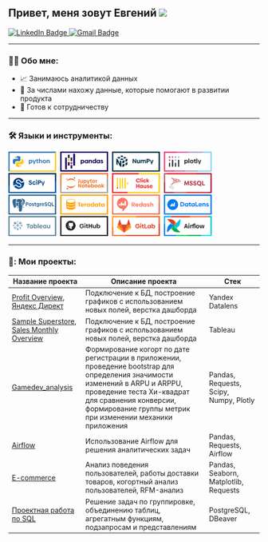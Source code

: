 ## Привет, меня зовут Евгений  <img src="https://media.giphy.com/media/hvRJCLFzcasrR4ia7z/giphy.gif" width="15px"/>


<div id="badges" align="left">
  <a href="https://t.me/Astahov_Evgeny">
    <img src="https://img.shields.io/badge/Telegram-blue?logo=telegram&logoColor=white" alt="LinkedIn Badge"/>
  </a>
  <a href=mailto:astahoff.evgeny@gmail.com>
    <img src="https://img.shields.io/badge/gmail-gray?logo=gmail&logoColor=rad" alt="Gmail Badge"/>
  </a>
</div>


---

### :man_technologist: Обо мне:

- :chart_with_upwards_trend: Занимаюсь аналитикой данных 
- 🔭 За числами нахожу данные, которые помогают в развитии продукта 
- 🤝 Готов к сотрудничеству 

---

### :hammer_and_wrench: Языки и инструменты:

<div>
  <img src="https://github.com/EugenyAstahov/Logo/blob/main/python.png" title="Python" alt="Python" width="96" height="40"/>&nbsp;
  <img src="https://github.com/EugenyAstahov/Logo/blob/main/pandas.png" title="Pandas" alt="Pandas" width="96" height="40"/>&nbsp;
  <img src="https://github.com/EugenyAstahov/Logo/blob/main/NumPy.png" title="Numpy" alt="Numpy" width="96" height="40"/>&nbsp;
  <img src="https://github.com/EugenyAstahov/Logo/blob/main/plotly.png" title="Plotly" alt="Plotly" width="96" height="40"/>&nbsp;
  <img src="https://github.com/EugenyAstahov/Logo/blob/main/SciPy.png" title="SciPy" alt="SciPy" width="96" height="40"/>&nbsp;
  <img src="https://github.com/EugenyAstahov/Logo/blob/main/jupyter.png" title="Jupyter Notebook" alt="Jupyter Notebook" width="96" height="40"/>&nbsp;
  <img src="https://github.com/EugenyAstahov/Logo/blob/main/ClickHouse.png" title="ClickHouse" alt="ClickHouse" width="96" height="40"/>&nbsp;
  <img src="https://github.com/EugenyAstahov/Logo/blob/main/MSSQL.png" title="MSSQL" alt="MSSQL" width="96" height="40"/>&nbsp;
  <img src="https://github.com/EugenyAstahov/Logo/blob/main/PostgreSQL.png" title="PostgreSQL" alt="PostgreSQL" width="96" height="40"/>&nbsp;
  <img src="https://github.com/EugenyAstahov/Logo/blob/main/Teradata.png" title="Teradata" alt="Teradata" width="96" height="40"/>&nbsp;
  <img src="https://github.com/EugenyAstahov/Logo/blob/main/Redash.png" title="Redash" alt="Redash" width="96" height="40"/>&nbsp;
  <img src="https://github.com/EugenyAstahov/Logo/blob/main/DataLens.png" title="DataLens" alt="DataLens" width="96" height="40"/>&nbsp;
  <img src="https://github.com/EugenyAstahov/Logo/blob/main/Tableau.png" title="Tableau" alt="Tableau" width="96" height="40"/>&nbsp;
  <img src="https://github.com/EugenyAstahov/Logo/blob/main/GitHub.png" title="GitHub" alt="GitHub" width="96" height="40"/>&nbsp;
  <img src="https://github.com/EugenyAstahov/Logo/blob/main/gitlab.png" title="GitLab" alt="GitLab" width="96" height="40"/>&nbsp;
  <img src="https://github.com/EugenyAstahov/Logo/blob/main/Airflow.png" title="Airflow" alt="Airflow" width="96" height="40"/>&nbsp  
</div>

---

### 📖: Мои проекты:

| Название проекта | Описание проекта | Стек |
| --- | --- | --- |
| [Profit Overview](https://datalens.yandex/vj1x1zmbmrwck), [Яндекс Директ](https://datalens.yandex/pevtgve3cpked) | Подключение к БД, построение графиков с использованием новых полей, верстка дашборда | Yandex Datalens |
| [Sample Superstore](https://public.tableau.com/app/profile/eugeny.astahov/viz/SampleSuperstore_17036217797190/SampleSuperstore), [Sales Monthly Overview](https://public.tableau.com/app/profile/eugeny.astahov/viz/KarpovDashboardv1nodash_17040177301330/SalesMonthlyOverview) | Подключение к БД, построение графиков с использованием новых полей, верстка дашборда | Tableau |
| [Gamedev_analysis](https://github.com/EugenyAstahov/Gamedev_analysis) | Формирование когорт по дате регистрации в приложении, проведение bootstrap для определения значимости изменений в ARPU и ARPPU, проведение теста Хи-квадрат для сравнения конверсии, формирование группы метрик при изменении механики приложения | Pandas, Requests, Scipy, Numpy, Plotly |
| [Airflow](https://github.com/EugenyAstahov/Airflow/tree/main) | Использование Airflow для решения аналитических задач | Pandas, Requests, Airflow |
| [E-commerce](https://github.com/EugenyAstahov/E-commerce/tree/main) | Анализ поведения пользователей, работы доставки товаров, когортный анализ пользователей, RFM-анализ | Pandas, Seaborn, Matplotlib, Requests |
| [Проектная работа по SQL](https://github.com/EugenyAstahov/SQL_avia/tree/main) | Решение задач по группировке, объединению таблиц, агрегатным функциям, подзапросам и представлениям | PostgreSQL, DBeaver |

